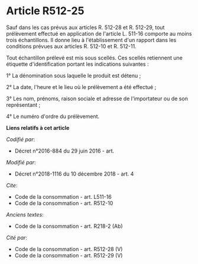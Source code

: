 # Article R512-25

Sauf dans les cas prévus aux articles R. 512-28 et R. 512-29, tout prélèvement effectué en application de l'article L. 511-16
comporte au moins trois échantillons. Il donne lieu à l'établissement d'un rapport dans les conditions prévues aux articles
R. 512-10 et R. 512-11.

Tout échantillon prélevé est mis sous scellés. Ces scellés retiennent une étiquette d'identification portant les indications
suivantes :

1° La dénomination sous laquelle le produit est détenu ;

2° La date, l'heure et le lieu où le prélèvement a été effectué ;

3° Les nom, prénoms, raison sociale et adresse de l'importateur ou de son représentant ;

4° Le numéro d'ordre du prélèvement.

**Liens relatifs à cet article**

_Codifié par_:

  - Décret n°2016-884 du 29 juin 2016 - art.

_Modifié par_:

  - Décret n°2018-1116 du 10 décembre 2018 - art. 4

_Cite_:

  - Code de la consommation - art. L511-16
  - Code de la consommation - art. R512-10

_Anciens textes_:

  - Code de la consommation - art. R218-2 (Ab)

_Cité par_:

  - Code de la consommation - art. R512-28 (V)
  - Code de la consommation - art. R512-29 (V)
